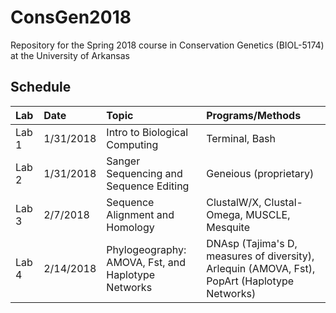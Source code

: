 # ConsGen2018
Repository for the Spring 2018 course in Conservation Genetics (BIOL-5174) at the University of Arkansas

## Schedule
| Lab           | Date           | Topic  | Programs/Methods |
| :------------|:-------------|:-----|:-----|
| Lab 1         | 1/31/2018 | Intro to Biological Computing | Terminal, Bash |
| Lab 2         | 1/31/2018    |  Sanger Sequencing and Sequence Editing | Geneious (proprietary) |
| Lab 3         | 2/7/2018    | Sequence Alignment and Homology |ClustalW/X, Clustal-Omega, MUSCLE, Mesquite|
| Lab 4 | 2/14/2018 | Phylogeography: AMOVA, Fst, and Haplotype Networks | DNAsp (Tajima's D, measures of diversity), Arlequin (AMOVA, Fst), PopArt (Haplotype Networks) |
